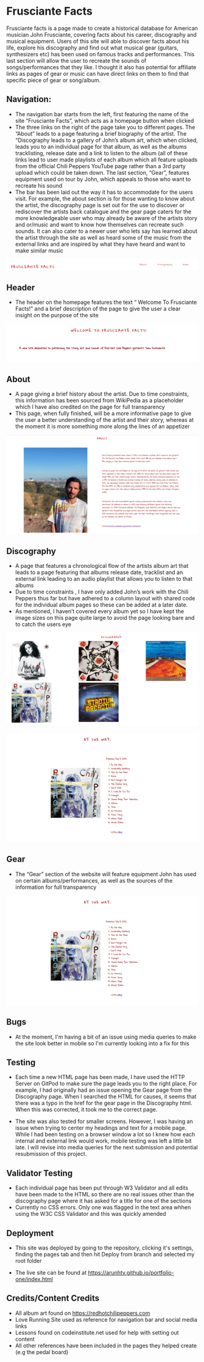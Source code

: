 # Frusciante Facts

Frusciante facts is a page made to create a historical database for American musician John Frusciante, covering facts about his career, discography and musical equipment.
Users of this site will able to discover facts about his life, explore his discography and find out what musical gear (guitars, synthesizers etc) has been used on famous tracks and performances. This last section will allow the user to recreate the sounds of songs/performances that they like. I thought it also has potential for affiliate links as pages of gear or music can have direct links on them to find that specific piece of gear or song/album.

## Navigation:

- The navigation bar starts from the left, first featuring the name of the site “Frusciante Facts”, which acts as a homepage button when clicked
- The three links on the right of the page take you to different pages. The “About” leads to a page featuring a brief biography of the artist. The “Discography leads to a gallery of John’s album art, which when clicked, leads you to an individual page for that album, as well as the albums tracklisting, release date and a link to listen to the album (all of these links lead to user made playlists of each album which all feature uploads from the official Chili Peppers YouTube page rather than a 3rd party upload which could be taken down. The last section, “Gear”, features equipment used on tour by John, which appeals to those who want to recreate his sound
- The bar has been laid out the way it has to accommodate for the users visit. For example, the about section is for those wanting to know about the artist, the discography page is set out for the use to discover or rediscover the artists back catalogue and the gear page caters for the more knowledgeable user who may already be aware of the artists story and or/music and want to know how themselves can recreate such sounds. It can also cater to a newer user who lets say has learned about the artist through the site as well as heard some of the music from the external links and are inspired by what they have heard and want to make similar music

![Nav Bar](https://github.com/ArunHTV/portfolio-one/blob/72f7110b243ad1ae58c1d996032966b96af71596/markdown-images/nav.png?raw=true)


## Header

- 	The header on the homepage features the text “ Welcome To Frusciante Facts!”  and a brief description of the page to give the user a clear insight on the purpose of the site

![Header](https://github.com/ArunHTV/portfolio-one/blob/72f7110b243ad1ae58c1d996032966b96af71596/markdown-images/header.png?raw=true)


## About 

- 	A page giving a brief history about the artist. Due to time constraints, this information has been sourced from WikiPedia as a placeholder which I have also credited on the page for full transparency 
- 	This page, when fully finished, will be a more informative page to give the user a better understanding of the artist and their story, whereas at the moment it is more something more along the lines of an appetizer

![About](https://github.com/ArunHTV/portfolio-one/blob/72f7110b243ad1ae58c1d996032966b96af71596/markdown-images/about.png?raw=true)


## Discography

-	A page that features a chronological flow of the artists album art that leads to a page featuring that albums release date, tracklist and an external link leading to an audio playlist that allows you to listen to that albums
-	Due to time constraints , I have only added John’s work with the Chili Peppers thus far but have adhered to a column layout with shared code for the individual album pages so these can be added at a later date. 
-	As mentioned, I haven’t covered every album yet so I have kept the image sizes on this page quite large to avoid the page looking bare and to catch the users eye

![Discography](https://github.com/ArunHTV/portfolio-one/blob/72f7110b243ad1ae58c1d996032966b96af71596/markdown-images/discography.png?raw=true)

![Discography2](https://github.com/ArunHTV/portfolio-one/blob/72f7110b243ad1ae58c1d996032966b96af71596/markdown-images/album.png?raw=true)



## Gear

-	The “Gear” section of the website will feature equipment John has used on certain albums/performances, as well as the sources of the information for full transparency

![Gear](https://github.com/ArunHTV/portfolio-one/blob/72f7110b243ad1ae58c1d996032966b96af71596/markdown-images/album.png?raw=true)


## Bugs

- At the moment, I'm having a bit of an issue using media queries to make the site look better in mobile so I'm currently looking into a fix for this

## Testing

- Each time a new HTML page has been made, I have used the HTTP Server on GitPod to make sure the page leads you to the right place. For example, I had originally had an issue opening the Gear page from the Discography page. When I searched the HTML for causes, it seems that there was a typo in the href for the gear page in the Discography html. When this was corrected, it took me to the correct page.

- The site was also tested for smaller screens. However, I was having an issue when trying to center my headings and text for a mobile page. While I had been testing on a browser window a lot so I knew how each internal and external link would work, mobile testing was left a little bit late. I will revise into media queries for the next submission and potential resubmission of this project.

## Validator Testing

- Each  individual page has been put through W3 Validator and all edits have been made to the HTML so there are no real issues other than the discography page where it has asked for a title for one of the sections
- Currently no CSS errors. Only one was flagged in the text area whhen using the W3C CSS Validator and this was quickly amended

## Deployment

- This site was deployed by going to the repository, clicking it's settings, finding the pages tab and then hit Deploy from branch and selected my root folder

- The live site can be found at https://arunhtv.github.io/portfolio-one/index.html

## Credits/Content Credits

- All album art found on  https://redhotchilipeppers.com
- Love Running Site used as reference for navigation bar and social media links
- Lessons found on codeinstitute.net used for help with setting out content
- All other references have been included in the pages they helped create (e.g the pedal board)

